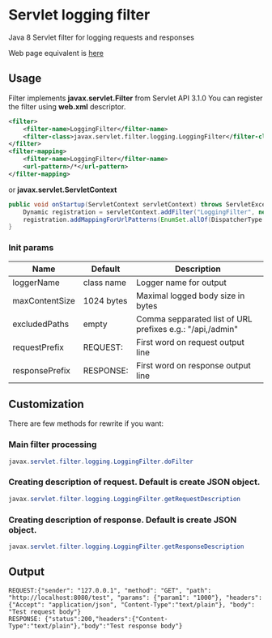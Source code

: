 # Servlet logging filter
Java 8 Servlet filter for logging requests and responses

Web page equivalent is [here](http://librucha.github.io/servlet-logging-filter)

## Usage
Filter implements **javax.servlet.Filter** from Servlet API 3.1.0
You can register the filter using **web.xml** descriptor.
```xml
<filter>
	<filter-name>LoggingFilter</filter-name>
	<filter-class>javax.servlet.filter.logging.LoggingFilter</filter-class>
</filter>
<filter-mapping>
	<filter-name>LoggingFilter</filter-name>
	<url-pattern>/*</url-pattern>
</filter-mapping>
```
or **javax.servlet.ServletContext**
```java
public void onStartup(ServletContext servletContext) throws ServletException {
	Dynamic registration = servletContext.addFilter("LoggingFilter", new LoggingFilter());
	registration.addMappingForUrlPatterns(EnumSet.allOf(DispatcherType.class), false, "/*");
}
```
### Init params
|Name          |Default   |Description                                              |
|--------------|----------|---------------------------------------------------------|
|loggerName    |class name|Logger name for output                                   |
|maxContentSize|1024 bytes|Maximal logged body size in bytes                        |
|excludedPaths |empty     |Comma sepparated list of URL prefixes e.g.: "/api,/admin"|
|requestPrefix |REQUEST:  |First word on request output line                        |
|responsePrefix|RESPONSE: |First word on response output line                       |

## Customization
There are few methods for rewrite if you want:

### Main filter processing
```java
javax.servlet.filter.logging.LoggingFilter.doFilter
```

### Creating description of request. Default is create JSON object.
```java
javax.servlet.filter.logging.LoggingFilter.getRequestDescription
```

### Creating description of response. Default is create JSON object.
```java
javax.servlet.filter.logging.LoggingFilter.getResponseDescription
```

## Output
```
REQUEST:{"sender": "127.0.0.1", "method": "GET", "path": "http://localhost:8080/test", "params": {"param1": "1000"}, "headers": {"Accept": "application/json", "Content-Type":"text/plain"}, "body": "Test request body"}
RESPONSE: {"status":200,"headers":{"Content-Type":"text/plain"},"body":"Test response body"}
```
